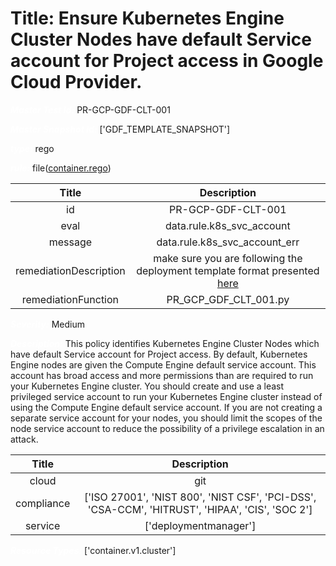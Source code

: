 



# Title: Ensure Kubernetes Engine Cluster Nodes have default Service account for Project access in Google Cloud Provider.


***<font color="white">Master Test Id:</font>*** PR-GCP-GDF-CLT-001

***<font color="white">Master Snapshot Id:</font>*** ['GDF_TEMPLATE_SNAPSHOT']

***<font color="white">type:</font>*** rego

***<font color="white">rule:</font>*** file([container.rego])  
  
  
  
  

|Title|Description|
| :---: | :---: |
|id|PR-GCP-GDF-CLT-001|
|eval|data.rule.k8s_svc_account|
|message|data.rule.k8s_svc_account_err|
|remediationDescription|make sure you are following the deployment template format presented <a href='https://cloud.google.com/kubernetes-engine/docs/reference/rest/v1/projects.locations.clusters' target='_blank'>here</a>|
|remediationFunction|PR_GCP_GDF_CLT_001.py|


***<font color="white">Severity:</font>*** Medium

***<font color="white">Description:</font>*** This policy identifies Kubernetes Engine Cluster Nodes which have default Service account for Project access. By default, Kubernetes Engine nodes are given the Compute Engine default service account. This account has broad access and more permissions than are required to run your Kubernetes Engine cluster. You should create and use a least privileged service account to run your Kubernetes Engine cluster instead of using the Compute Engine default service account. If you are not creating a separate service account for your nodes, you should limit the scopes of the node service account to reduce the possibility of a privilege escalation in an attack.  
  
  

|Title|Description|
| :---: | :---: |
|cloud|git|
|compliance|['ISO 27001', 'NIST 800', 'NIST CSF', 'PCI-DSS', 'CSA-CCM', 'HITRUST', 'HIPAA', 'CIS', 'SOC 2']|
|service|['deploymentmanager']|


***<font color="white">Resource Types:</font>*** ['container.v1.cluster']


[container.rego]: https://github.com/prancer-io/prancer-compliance-test/tree/master/google/iac/container.rego
